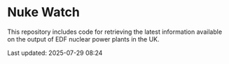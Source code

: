 # Nuke Watch

This repository includes code for retrieving the latest information available on the output of EDF nuclear power plants in the UK.

Last updated: 2025-07-29 08:24